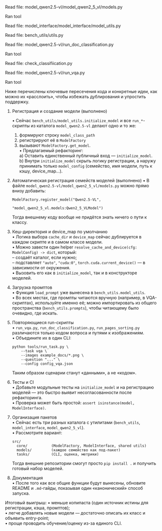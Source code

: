 Read file: model_qwen2.5-vl/model_qwen2_5_vl/models.py

Ran tool

Read file: model_interface/model_interface/model_utils.py

Read file: bench_utils/utils.py

Read file: model_qwen2.5-vl/run_doc_classification.py

Ran tool

Read file: check_classifiication.py

Read file: model_qwen2.5-vl/run_vqa.py

Ran tool

Ниже перечислены ключевые пересечения кода и конкретные идеи, как можно их «расслоить», чтобы избежать дублирования и упростить поддержку.

1. Регистрация и создание модели (выполнено)

   • Сейчас `bench_utils/model_utils.initialize_model` и все `run_*`-скрипты из каталога `model_qwen2.5-vl` делают одно и то же:  
     1) формируют строку `model_class_path`  
     2) регистрируют её в `ModelFactory`  
     3) вызывают `ModelFactory.get_model`.  
   • Предлагаемый рефакторинг:  
     a) Оставить единственный публичный вход — `initialize_model`.  
     b) Внутри `initialize_model` скрыть логику регистрации, а наружу принимать только `model_config` (семейство, имя модели, путь к кэшу, device_map…).

2. Автоматическая регистрация семейств моделей (выполнено) 
   • В файле `model_qwen2.5-vl/model_qwen2_5_vl/models.py` можно прямо внизу добавить:  
     ```
     ModelFactory.register_model("Qwen2.5-VL",
                                 "model_qwen2_5_vl.models:Qwen2_5_VLModel")
     ```  
     Тогда внешнему коду вообще не придётся знать ничего о пути к классу.

3. Кеш-директория и device_map по умолчанию  
   • Логика выбора `cache_dir` и `device_map` сейчас дублируется в каждом скрипте и в самом классе модели.  
   • Можно завести один helper `resolve_cache_and_device(cfg: ModelConfig) -> dict`, который:  
     – создаёт каталог, если нужно;  
     – подставляет `"auto"`, `"cuda:0"`, `torch.cuda.current_device()` — в зависимости от окружения.  
   • Вызовить его как в `initialize_model`, так и в конструкторе моделей.

4. Загрузка промптов  
   • Функция `load_prompt` уже вынесена в `bench_utils.model_utils`.  
   • Во всех местах, где промпты читаются вручную (например, в VQA-скриптах), используйте именно её; можно импортировать из общего пространства (`bench_utils.prompts`), чтобы читающему было очевидно, где искать.

5. Повторяющиеся run-скрипты  
   • `run_vqa.py`, `run_doc_classification.py`, `run_pages_sorting.py` различаются только кодом вопроса и путями к изображениям.  
   • Объедините их в один CLI:  
     ```
     python tools/run_task.py \
         --task vqa \
         --images example_docs/*.png \
         --question "..." \
         --config config_vqa.json
     ```  
     Таким образом сценарии станут «данными», а не «кодом».

6. Тесты и CI  
   • Добавьте модульные тесты на `initialize_model` и на регистрацию моделей — это быстро выявит несогласованности после рефакторинга.  
   • Проверка может быть простой: `assert isinstance(model, ModelInterface)`.

7. Организация пакетов  
   • Сейчас есть три разных каталога с утилитами (`bench_utils`, `model_interface`, `model_qwen2_5_vl`).  
   • Рассмотрите вариант:  
     ```
     src/
       core/           (ModelFactory, ModelInterface, shared utils)
       models/         (каждое семейство как под-пакет)
       tasks/          (CLI, оценка, метрики)
     ```  
     Тогда внешние репозитории смогут просто `pip install .` и получить готовый набор моделей.

8. Документация  
   • После того как все общие функции будут вынесены, обновите README и `.md`-гайды, показывая один «канонический» способ запуска.

Итоговый выигрыш:
• меньше копипаста (один источник истины для регистрации, кэша, промптов);  
• легче добавлять новые модели — достаточно описать их класс и объявить entry-point;  
• проще проводить обучение/оценку из-за единого CLI.